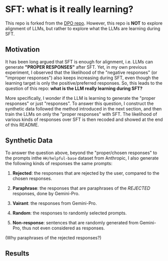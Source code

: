 # SFT: what is it really learning?

This repo is forked from the [DPO repo](https://github.com/eric-mitchell/direct-preference-optimization).
However, this repo is **NOT** to explore alignment of LLMs, but rather to explore what the LLMs are learning during SFT.

## Motivation

It has been long argued that SFT is enough for alignment, i.e. LLMs can generate **"PROPER RESPONSES"** after SFT.
Yet, in my own previous experiment, I observed that the likelihood of the "negative responses" (or "improper responses") also keeps increasing during SFT, even though the learning target is only the positive/preferred responses.
So, this leads to the question of this repo: **what is the LLM really learning during SFT?**

More specifically, I wonder if the LLM is learning to generate the "proper responses" or just "responses".
To answer this question, I construct the synthetic data followed the method introduced in the next section, and then train the LLMs on only the "proper responses" with SFT.
The likelihood of various kinds of responses over SFT is then recoded and showed at the end of this README.

## Synthetic Data

To answer the question above, beyond the "proper/chosen responses" to the prompts inthe `HH/helpful-base` dataset from Anthropic, I also generate the following kinds of responses the same prompts:

1. **Rejected**: the responses that are rejected by the user, compared to the chosen responses.

2. **Paraphrase**: the responses that are paraphrases of the *REJECTED* responses, done by Gemini-Pro.

3. **Vairant**: the responses from Gemini-Pro.

4. **Random**: the responses to randomly selected prompts.

5. **Non-response**: sentences that are randomly generated from Gemini-Pro, thus not even considered as responses.

(Why paraphrases of the rejected responses?)

## Results


